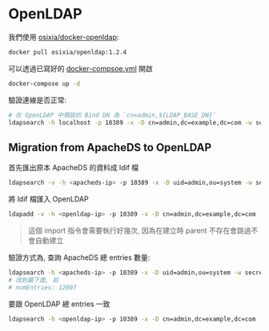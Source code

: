 # OpenLDAP

我們使用 [osixia/docker-openldap](https://github.com/osixia/docker-openldap):

```sh
docker pull osixia/openldap:1.2.4
```

可以透過已寫好的 [docker-compsoe.yml](https://github.com/softleader/openldap/blob/master/docker-compose.yml) 開啟

```sh
docker-compose up -d
```

驗證連線是否正常:

```sh
# 在 OpenLDAP 中預設的 Bind DN 為 `cn=admin,${LDAP_BASE_DN}`
ldapsearch -h localhost -p 10389 -x -D cn=admin,dc=example,dc=com -w secret -b dc=example,dc=com
```

## Migration from ApacheDS to OpenLDAP

首先匯出原本 ApacheDS 的資料成 ldif 檔

```sh
ldapsearch -v -h <apacheds-ip> -p 10389 -x -D uid=admin,ou=system -w secret -b dc=example,dc=com > my.ldif
```

將 ldif 檔匯入 OpenLDAP

```sh
ldapadd -v -h <openldap-ip> -p 10389 -x -D cn=admin,dc=example,dc=com -w secret -f my.ldif -c > /dev/null 2>&1
```

> 這個 import 指令會需要執行好幾次, 因為在建立時 parent 不存在會跳過不會自動建立

驗證方式為, 查詢 ApacheDS 總 entries 數量:

```sh
ldapsearch -h <apacheds-ip> -p 10389 -x -D uid=admin,ou=system -w secret -b dc=example,dc=com
# 找到最下面, 如
# numEntries: 12007
```

要跟 OpenLDAP 總 entries 一致

```sh
ldapsearch -h <openldap-ip> -p 10389 -x -D cn=admin,dc=example,dc=com -w secret -b dc=example,dc=com
```
